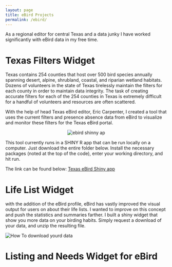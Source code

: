```yaml
---
layout: page
title: eBird Projects
permalink: /ebird/
---
```


As a regional editor for central Texas and a data junky I have worked significantly with eBird data in my free time. 

# Texas Filters Widget 
Texas contains 254 counties that host over 500 bird species annually spanning desert, alpine, shrubland, coastal, and riparian wetland habitats. Dozens of volunteers in the state of Texas tirelessly maintain the filters for each county in order to maintain data integrity. The task of creating accurate filters for each of the 254 counties in Texas is extremely difficult for a handful of volunteers and resources are often scattered.

With the help of head Texas eBird editor, Eric Carpenter, I created a tool that uses the current filters and presence absence data from eBird to visualize and monitor these filters for the Texas eBird portal.   
<div style="text-align:center" markdown="1">

  ![ebird shinny ap](https://i.imgur.com/Zo1vWtL.png)
  
</div>
This tool currently runs in a SHINY R app that can be run locally on a computer. Just download the entire folder below. Install the necessary packages (noted at the top of the code), enter your working directory, and hit run. 

The link can be found below:
[Texas eBird Shiny app](https://github.com/birderboone/ebird)

# Life List Widget
with the addition of the eBird profile, eBird has vastly improved the visual output for users on about their life lists. I wanted to improve on this concept and push the statistics and summaries farther. I built a shiny widget that show you more data on your birding habits. Simply request a download of your data, and unzip the resulting file.

![How To download yourd data](https://i.imgur.com/osTddYN.png)


# Listing and Needs Widget for eBird
